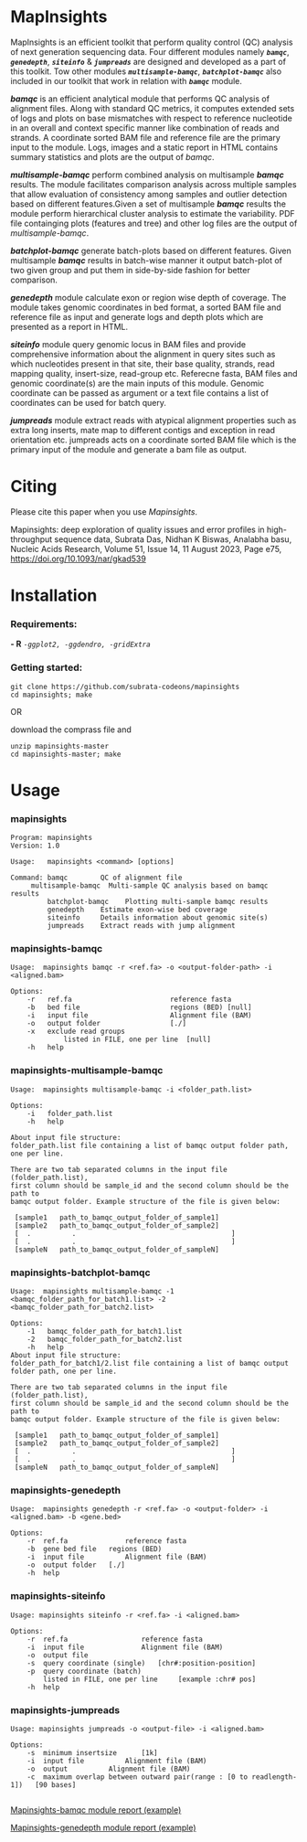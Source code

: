 # MapInsights


MapInsights is an efficient toolkit that perform quality control (QC) analysis of next generation sequencing data. Four different modules namely <b><i>`bamqc`</i></b>, <b><i>`genedepth`</i></b>, <b><i>`siteinfo`</i></b> & <b><i>`jumpreads`</i></b> are designed and developed as a part of this toolkit. Tow other modules <b><i>`multisample-bamqc`</i></b>, <b><i>`batchplot-bamqc`</i></b> also included in our toolkit that work in relation with <b><i>`bamqc`</i></b> module.

<b><i>bamqc</i></b> is an efficient analytical module that performs QC analysis of alignment files. Along with standard QC metrics, it computes extended sets of logs and plots on base mismatches with respect to reference nucleotide in an overall and context specific manner like combination of reads and strands. A coordinate sorted BAM file and reference file are the primary input to the module. Logs, images and a static report in HTML contains summary statistics and plots are the output of <i>bamqc</i>.

<b><i>multisample-bamqc</i></b> perform combined analysis on multisample <b><i>bamqc</i></b> results. The module facilitates comparison analysis across multiple samples that allow evaluation of consistency among samples and outlier detection based on different features.Given a set of multisample <b><i>bamqc</i></b> results the module perform hierarchical cluster analysis to estimate the variability. PDF file containging plots (features and tree) and other log files are the output of <i>multisample-bamqc</i>.


<b><i>batchplot-bamqc</i></b> generate batch-plots based on different features. Given multisample <b><i>bamqc</i></b> results in batch-wise manner it output batch-plot of two given group and put them in side-by-side fashion for better comparison. 

<b><i>genedepth</i></b> module calculate exon or region wise depth of coverage. The module takes genomic coordinates in bed format, a sorted BAM file and reference file as input and generate logs and depth plots which are presented as a report in HTML.

<b><i>siteinfo</i></b> module query genomic locus in BAM files and provide comprehensive information about the alignment in query sites such as which nucleotides present in that site, their base quality, strands, read mapping quality, insert-size, read-group etc. Referecne fasta, BAM files and genomic coordinate(s) are the main inputs of this module. Genomic coordinate can be passed as argument or a text file contains a list of coordinates can be used for batch query.

<b><i>jumpreads</i></b> module extract reads with atypical alignment properties such as extra long inserts, mate map to different contigs and exception in read orientation etc. jumpreads acts on a coordinate sorted BAM file which is the primary input of the module and generate a bam file as output.

# Citing
Please cite this paper when you use <i>Mapinsights</i>.

Mapinsights: deep exploration of quality issues and error profiles in high-throughput sequence data, Subrata Das, Nidhan K Biswas, Analabha basu, Nucleic Acids Research, Volume 51, Issue 14, 11 August 2023, Page e75, https://doi.org/10.1093/nar/gkad539


# Installation
### **Requirements:**

<b>- R</b>  <i>` -ggplot2, -ggdendro, -gridExtra `</i>

### **Getting started:**
```
git clone https://github.com/subrata-codeons/mapinsights
cd mapinsights; make
```
OR

download the comprass file and
```
unzip mapinsights-master
cd mapinsights-master; make
```
# Usage
### **mapinsights**
```
Program: mapinsights
Version: 1.0

Usage:   mapinsights <command> [options]

Command: bamqc        QC of alignment file
	 multisample-bamqc	Multi-sample QC analysis based on bamqc results
         batchplot-bamqc	Plotting multi-sample bamqc results
         genedepth    Estimate exon-wise bed coverage
         siteinfo     Details information about genomic site(s)
         jumpreads    Extract reads with jump alignment
```

### **mapinsights-bamqc**
```
Usage:  mapinsights bamqc -r <ref.fa> -o <output-folder-path> -i <aligned.bam>

Options:
	-r   ref.fa                        reference fasta
	-b   bed file                      regions (BED) [null]
	-i   input file                    Alignment file (BAM)
	-o   output folder                 [./]
	-x   exclude read groups
             listed in FILE, one per line  [null]
	-h   help
```
### **mapinsights-multisample-bamqc**
```
Usage:  mapinsights multisample-bamqc -i <folder_path.list>

Options:
	-i   folder_path.list
	-h   help

About input file structure:
folder_path.list file containing a list of bamqc output folder path, one per line.

There are two tab separated columns in the input file (folder_path.list), 
first column should be sample_id and the second column should be the path to 
bamqc output folder. Example structure of the file is given below:

 [sample1	path_to_bamqc_output_folder_of_sample1]
 [sample2	path_to_bamqc_output_folder_of_sample2]
 [  .	       .                                      ]
 [  .	       .                                      ]
 [sampleN	path_to_bamqc_output_folder_of_sampleN]
```
### **mapinsights-batchplot-bamqc**
```
Usage:  mapinsights multisample-bamqc -1 <bamqc_folder_path_for_batch1.list> -2 <bamqc_folder_path_for_batch2.list>

Options:
	-1   bamqc_folder_path_for_batch1.list
	-2   bamqc_folder_path_for_batch2.list
	-h   help
About input file structure:
folder_path_for_batch1/2.list file containing a list of bamqc output folder path, one per line.

There are two tab separated columns in the input file (folder_path.list), 
first column should be sample_id and the second column should be the path to 
bamqc output folder. Example structure of the file is given below:

 [sample1	path_to_bamqc_output_folder_of_sample1]
 [sample2	path_to_bamqc_output_folder_of_sample2]
 [  .	       .                                      ]
 [  .	       .                                      ]
 [sampleN	path_to_bamqc_output_folder_of_sampleN]
```
### **mapinsights-genedepth**
```
Usage:  mapinsights genedepth -r <ref.fa> -o <output-folder> -i <aligned.bam> -b <gene.bed>

Options:
	-r  ref.fa              reference fasta
	-b  gene bed file	regions (BED)
	-i  input file          Alignment file (BAM)
	-o  output folder	[./] 
	-h  help
```
### **mapinsights-siteinfo**
```
Usage: mapinsights siteinfo -r <ref.fa> -i <aligned.bam> 

Options:
	-r  ref.fa                	reference fasta
	-i  input file            	Alignment file (BAM)
	-o  output file 
	-s  query coordinate (single)   [chr#:position-position]
	-p  query coordinate (batch)
	    listed in FILE, one per line     [example :chr#	pos]
	-h  help

```
### **mapinsights-jumpreads**
```
Usage: mapinsights jumpreads -o <output-file> -i <aligned.bam>

Options:
	-s  minimum insertsize		[1k]
	-i  input file			Alignment file (BAM)
	-o  output 			Alignment file (BAM)
	-c  maximum overlap between outward pair(range : [0 to readlength-1])	[90 bases]
	

```
[Mapinsights-bamqc module report (example)](https://subrata-codeons.github.io/Demo/Bamqc.html#GC%20content%20distribution)

[Mapinsights-genedepth module report (example)](https://subrata-codeons.github.io/Demo/Gene_depth.html#GC%20content%20distribution)


